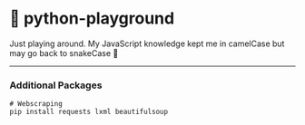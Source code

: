 # 🐍 python-playground

Just playing around. My JavaScript knowledge kept me in camelCase but may go back to snakeCase 🤷

---

### Additional Packages

```
# Webscraping
pip install requests lxml beautifulsoup
```